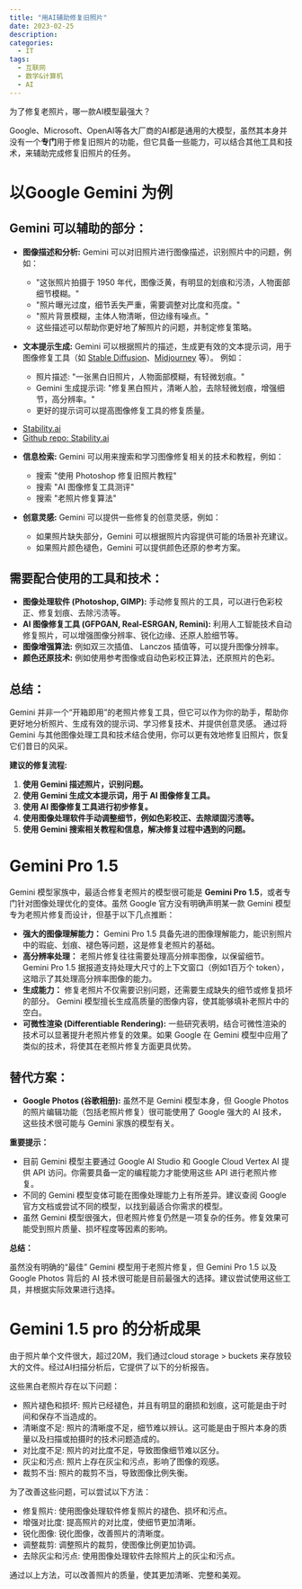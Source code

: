 ```yaml
---
title: "用AI辅助修复旧照片"
date: 2023-02-25
description:
categories:
  - IT
tags:
  - 互联网
  - 数学&计算机
  - AI
---
```


为了修复老照片，哪一款AI模型最强大？

Google、Microsoft、OpenAI等各大厂商的AI都是通用的大模型，虽然其本身并没有一个**专门**用于修复旧照片的功能，但它具备一些能力，可以结合其他工具和技术，来辅助完成修复旧照片的任务。

# 以Google Gemini 为例

## **Gemini 可以辅助的部分：**

*   **图像描述和分析:** Gemini 可以对旧照片进行图像描述，识别照片中的问题，例如：
    *   "这张照片拍摄于 1950 年代，图像泛黄，有明显的划痕和污渍，人物面部细节模糊。"
    *   "照片曝光过度，细节丢失严重，需要调整对比度和亮度。"
    *   "照片背景模糊，主体人物清晰，但边缘有噪点。"
    *   这些描述可以帮助你更好地了解照片的问题，并制定修复策略。

*   **文本提示生成:** Gemini 可以根据照片的描述，生成更有效的文本提示词，用于图像修复工具（如 [Stable Diffusion](https://www.diffus.me)、[Midjourney](https://www.midjourney.com/) 等）。  例如：
    *   照片描述: "一张黑白旧照片，人物面部模糊，有轻微划痕。"
    *   Gemini 生成提示词: "修复黑白照片，清晰人脸，去除轻微划痕，增强细节，高分辨率。"
    *   更好的提示词可以提高图像修复工具的修复质量。

- [Stability.ai](https://stability.ai/stable-image)
- [Github repo: Stability.ai](https://github.com/Stability-AI/generative-models)

*   **信息检索:**  Gemini 可以用来搜索和学习图像修复相关的技术和教程，例如：
    *   搜索 "使用 Photoshop 修复旧照片教程"
    *   搜索 "AI 图像修复工具测评"
    *   搜索 "老照片修复算法"

*   **创意灵感:**  Gemini 可以提供一些修复的创意灵感，例如：
    *   如果照片缺失部分，Gemini 可以根据照片内容提供可能的场景补充建议。
    *   如果照片颜色褪色，Gemini 可以提供颜色还原的参考方案。

## **需要配合使用的工具和技术：**

*   **图像处理软件 (Photoshop, GIMP):**  手动修复照片的工具，可以进行色彩校正、修复划痕、去除污渍等。
*   **AI 图像修复工具 (GFPGAN, Real-ESRGAN, Remini):**  利用人工智能技术自动修复照片，可以增强图像分辨率、锐化边缘、还原人脸细节等。
*   **图像增强算法:**  例如双三次插值、 Lanczos 插值等，可以提升图像分辨率。
*   **颜色还原技术:**  例如使用参考图像或自动色彩校正算法，还原照片的色彩。

## **总结：**

Gemini 并非一个“开箱即用”的老照片修复工具，但它可以作为你的助手，帮助你更好地分析照片、生成有效的提示词、学习修复技术、并提供创意灵感。 通过将 Gemini 与其他图像处理工具和技术结合使用，你可以更有效地修复旧照片，恢复它们昔日的风采。

**建议的修复流程:**

1.  **使用 Gemini 描述照片，识别问题。**
2.  **使用 Gemini 生成文本提示词，用于 AI 图像修复工具。**
3.  **使用 AI 图像修复工具进行初步修复。**
4.  **使用图像处理软件手动调整细节，例如色彩校正、去除顽固污渍等。**
5.  **使用 Gemini 搜索相关教程和信息，解决修复过程中遇到的问题。**


# Gemini Pro 1.5

Gemini 模型家族中，最适合修复老照片的模型很可能是 **Gemini Pro 1.5**，或者专门针对图像处理优化的变体。虽然 Google 官方没有明确声明某一款 Gemini 模型专为老照片修复而设计，但基于以下几点推断：

*   **强大的图像理解能力：** Gemini Pro 1.5 具备先进的图像理解能力，能识别照片中的瑕疵、划痕、褪色等问题，这是修复老照片的基础。
*   **高分辨率处理：** 老照片修复往往需要处理高分辨率图像，以保留细节。 Gemini Pro 1.5 据报道支持处理大尺寸的上下文窗口（例如1百万个 token），这暗示了其处理高分辨率图像的能力。
*   **生成能力：** 修复老照片不仅需要识别问题，还需要生成缺失的细节或修复损坏的部分。 Gemini 模型擅长生成高质量的图像内容，使其能够填补老照片中的空白。
*   **可微性渲染 (Differentiable Rendering):** 一些研究表明，结合可微性渲染的技术可以显著提升老照片修复的效果。如果 Google 在 Gemini 模型中应用了类似的技术，将使其在老照片修复方面更具优势。

## **替代方案：**

*   **Google Photos (谷歌相册):** 虽然不是 Gemini 模型本身，但 Google Photos 的照片编辑功能（包括老照片修复）很可能使用了 Google 强大的 AI 技术，这些技术很可能与 Gemini 家族的模型有关。

**重要提示：**

*   目前 Gemini 模型主要通过 Google AI Studio 和 Google Cloud Vertex AI 提供 API 访问。你需要具备一定的编程能力才能使用这些 API 进行老照片修复。
*   不同的 Gemini 模型变体可能在图像处理能力上有所差异。建议查阅 Google 官方文档或尝试不同的模型，以找到最适合你需求的模型。
*   虽然 Gemini 模型很强大，但老照片修复仍然是一项复杂的任务。修复效果可能受到照片质量、损坏程度等因素的影响。

**总结：**

虽然没有明确的“最佳” Gemini 模型用于老照片修复，但 Gemini Pro 1.5 以及 Google Photos 背后的 AI 技术很可能是目前最强大的选择。建议尝试使用这些工具，并根据实际效果进行选择。


# Gemini 1.5 pro 的分析成果

由于照片单个文件很大，超过20M，我们通过cloud storage > buckets 来存放较大的文件。经过AI扫描分析后，它提供了以下的分析报告。

这些黑白老照片存在以下问题：
- 照片褪色和损坏: 照片已经褪色，并且有明显的磨损和划痕，这可能是由于时间和保存不当造成的。
- 清晰度不足: 照片的清晰度不足，细节难以辨认。这可能是由于照片本身的质量以及扫描或拍摄时的技术问题造成的。
- 对比度不足: 照片的对比度不足，导致图像细节难以区分。
- 灰尘和污点: 照片上存在灰尘和污点，影响了图像的观感。
- 裁剪不当: 照片的裁剪不当，导致图像比例失衡。

为了改善这些问题，可以尝试以下方法：
- 修复照片: 使用图像处理软件修复照片的褪色、损坏和污点。
- 增强对比度: 提高照片的对比度，使细节更加清晰。
- 锐化图像: 锐化图像，改善照片的清晰度。
- 调整裁剪: 调整照片的裁剪，使图像比例更加协调。
- 去除灰尘和污点: 使用图像处理软件去除照片上的灰尘和污点。

通过以上方法，可以改善照片的质量，使其更加清晰、完整和美观。



